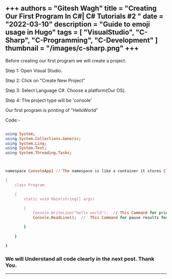 +++
authors = "Gitesh Wagh"
title = "Creating Our First Program In C#| C# Tutorials #2 "
date = "2022-03-10"
description = "Guide to emoji usage in Hugo"
tags = [
 "VisualStudio",
 "C-Sharp",
 "C-Programming",
 "C-Development"
]
thumbnail = "/images/c-sharp.png"
+++
------------------
Before creating our first program we will create a project.

Step 1: Open Visual Studio.

Step 2: Click on "Create New Project"

Step 3: Select Language C#. Choose a platform(Our OS).

Step 4: The project type will be 'console'

Our first program is printing of "HelloWorld"



Code:-
````ruby

using System;
using System.Collections.Generic;
using System.Linq;
using System.Text;
using System.Threading.Tasks;



namespace ConsoleApp1 // The namespace is like a container it stores Classes and methods// 

{
    class Program

    {
        static void Main(string[] args)

        {
            Console.WriteLine("hello world");  // This Command for printing is given of value. 
            Console.ReadLine();  //  This Command for pause results for seeing clearly.

        }
    
    }

}

````
### We will Understand all code clearly in the next post. Thank You. ###
******